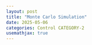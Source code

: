 ```yaml
---
layout: post
title: "Monte Carlo Simulation"
date: 2025-05-06
categories: Control CATEGORY-2
usemathjax: true
---
```


